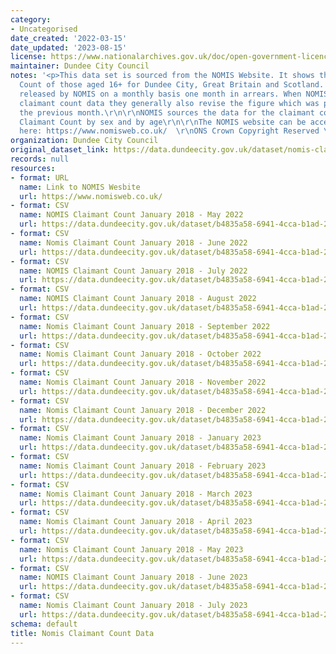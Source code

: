 ```yaml
---
category:
- Uncategorised
date_created: '2022-03-15'
date_updated: '2023-08-15'
license: https://www.nationalarchives.gov.uk/doc/open-government-licence/version/3/
maintainer: Dundee City Council
notes: '<p>This data set is sourced from the NOMIS Website. It shows the Claimant
  Count of those aged 16+ for Dundee City, Great Britain and Scotland. The data is
  released by NOMIS on a monthly basis one month in arrears. When NOMIS release new
  claimant count data they generally also revise the figure which was published for
  the previous month.\r\n\r\nNOMIS sources the data for the claimant count from ONS
  Claimant Count by sex and by age\r\n\r\nThe NOMIS website can be accessed by clicking
  here: https://www.nomisweb.co.uk/  \r\nONS Crown Copyright Reserved \t\t\r\n\r\n</p>'
organization: Dundee City Council
original_dataset_link: https://data.dundeecity.gov.uk/dataset/nomis-claimant-count-data
records: null
resources:
- format: URL
  name: Link to NOMIS Wesbite
  url: https://www.nomisweb.co.uk/
- format: CSV
  name: NOMIS Claimant Count January 2018 - May 2022
  url: https://data.dundeecity.gov.uk/dataset/b4835a58-6941-4cca-b1ad-2e89c0914c73/resource/6ec1a7e1-78f8-4586-9370-8bdaba0bbaff/download/nomis_claimant_count_jan2018_may2022.csv
- format: CSV
  name: Nomis Claimant Count January 2018 - June 2022
  url: https://data.dundeecity.gov.uk/dataset/b4835a58-6941-4cca-b1ad-2e89c0914c73/resource/4ffb03ba-355e-4a00-952a-6c1852a430cf/download/nomis_claimant_count_16_jan18_june22.csv
- format: CSV
  name: NOMIS Claimant Count January 2018 - July 2022
  url: https://data.dundeecity.gov.uk/dataset/b4835a58-6941-4cca-b1ad-2e89c0914c73/resource/5d262d5f-ae21-409b-ba46-293e2ec3ef8a/download/nomis_claimant_count_jan2018_jul2022.csv
- format: CSV
  name: NOMIS Claimant Count January 2018 - August 2022
  url: https://data.dundeecity.gov.uk/dataset/b4835a58-6941-4cca-b1ad-2e89c0914c73/resource/86101b22-0027-49e1-a55f-0259d26dbabe/download/nomis_claimant_count_jan18_aug22.csv
- format: CSV
  name: Nomis Claimant Count January 2018 - September 2022
  url: https://data.dundeecity.gov.uk/dataset/b4835a58-6941-4cca-b1ad-2e89c0914c73/resource/b8194aa8-16cc-4778-8768-5593a1523658/download/nomis_claimant_count_jan18_sept22.csv
- format: CSV
  name: Nomis Claimant Count January 2018 - October 2022
  url: https://data.dundeecity.gov.uk/dataset/b4835a58-6941-4cca-b1ad-2e89c0914c73/resource/86e27845-ca3a-4271-b1fe-2d27e92ccae7/download/nomis_claimant_count_jan18_oct22.csv
- format: CSV
  name: Nomis Claimant Count January 2018 - November 2022
  url: https://data.dundeecity.gov.uk/dataset/b4835a58-6941-4cca-b1ad-2e89c0914c73/resource/8640bd8b-8d18-41a9-a4b7-b738fe3683d2/download/nomis_claimant_count_jan18_nov22.csv
- format: CSV
  name: Nomis Claimant Count January 2018 - December 2022
  url: https://data.dundeecity.gov.uk/dataset/b4835a58-6941-4cca-b1ad-2e89c0914c73/resource/6b3249fa-0d24-4da7-8d61-f0c4005819f4/download/nomis_claimant_count_jan18_dec22.csv
- format: CSV
  name: Nomis Claimant Count January 2018 - January 2023
  url: https://data.dundeecity.gov.uk/dataset/b4835a58-6941-4cca-b1ad-2e89c0914c73/resource/25148a71-8ce4-43fd-abf8-2f5a145a2c70/download/nomis_claimant_count_jan18_jan23.csv
- format: CSV
  name: Nomis Claimant Count January 2018 - February 2023
  url: https://data.dundeecity.gov.uk/dataset/b4835a58-6941-4cca-b1ad-2e89c0914c73/resource/50fb1e8b-f035-443c-aa86-d1838e3d89db/download/nomis_claimant_count_jan18_feb23.csv
- format: CSV
  name: Nomis Claimant Count January 2018 - March 2023
  url: https://data.dundeecity.gov.uk/dataset/b4835a58-6941-4cca-b1ad-2e89c0914c73/resource/94401e00-2a13-4316-8235-e6f44f2b8491/download/nomis_claimant_count_jan18_mar23.csv
- format: CSV
  name: Nomis Claimant Count January 2018 - April 2023
  url: https://data.dundeecity.gov.uk/dataset/b4835a58-6941-4cca-b1ad-2e89c0914c73/resource/3b1cd87e-89dd-469e-880c-fc52eebda377/download/nomis_claimant_count_jan18_apr23.csv
- format: CSV
  name: Nomis Claimant Count January 2018 - May 2023
  url: https://data.dundeecity.gov.uk/dataset/b4835a58-6941-4cca-b1ad-2e89c0914c73/resource/68884fb5-1998-4f98-bbfa-6b4033a7dcee/download/nomis_claimant_count_jan18_may23.csv
- format: CSV
  name: NOMIS Claimant Count January 2018 - June 2023
  url: https://data.dundeecity.gov.uk/dataset/b4835a58-6941-4cca-b1ad-2e89c0914c73/resource/167fbe9e-b942-476f-8ebc-3edfcdb162c8/download/nomis_claimant_count_jan18_jun23.csv
- format: CSV
  name: Nomis Claimant Count January 2018 - July 2023
  url: https://data.dundeecity.gov.uk/dataset/b4835a58-6941-4cca-b1ad-2e89c0914c73/resource/fd26b403-c24c-4bf2-9467-df1125e80050/download/nomis_claimant_count_jan18_jul23.csv
schema: default
title: Nomis Claimant Count Data
---
```

